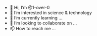 - 👋 Hi, I’m @1-over-0
- 👀 I’m interested in science & technology
- 🌱 I’m currently learning ...
- 💞️ I’m looking to collaborate on ...
- 📫 How to reach me ...

<!---
1-over-0/1-over-0 is a ✨ special ✨ repository because its `README.md` (this file) appears on your GitHub profile.
You can click the Preview link to take a look at your changes.
--->
